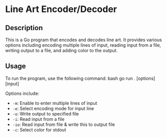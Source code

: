 # Line Art Encoder/Decoder

## Description
This is a Go program that encodes and decodes line art. It provides various options including encoding multiple lines of input, reading input from a file, writing output to a file, and adding color to the output.

## Usage
To run the program, use the following command:
bash go run . [options] [input]

Options include:
- `-m`: Enable to enter multiple lines of input
- `-e`: Select encoding mode for input line
- `-o`: Write output to specified file
- `-i`: Read input from a file
- `-io`: Read input from file & write this to output file
- `-c`: Select color for stdout